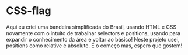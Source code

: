 # CSS-flag
Aqui eu criei uma bandeira simplificada do Brasil, usando HTML e CSS novamente com o intuito de trabalhar selectors e positions, usando para expandir o conhecimento da área e voltar ao básico! Neste projeto usei, positions como relative e absolute. É o começo mas, espero que gostem!
